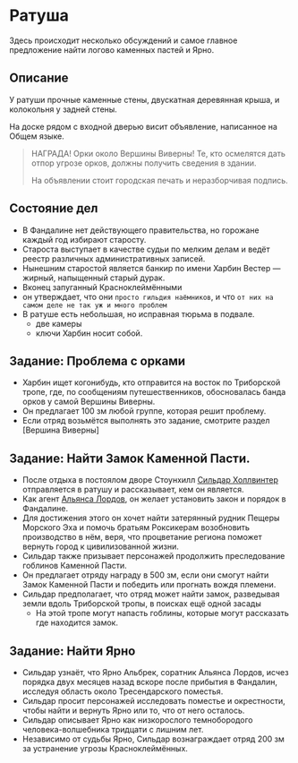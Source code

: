 # Ратуша

Здесь происходит несколько обсуждений и самое главное предложение найти логово каменных пастей и Ярно.

## Описание
У ратуши прочные каменные стены, двускатная деревянная крыша, и колокольня у задней стены.

На доске рядом с входной дверью висит объявление, написанное на Общем языке.
> НАГРАДА! Орки около Вершины Виверны! Те, кто осмелятся дать отпор угрозе орков, должны получить сведения в здании.
>
> На объявлении стоит городская печать и неразборчивая подпись.

## Состояние дел
* В Фандалине нет действующего правительства, но горожане каждый год избирают старосту.
* Староста выступает в качестве судьи по мелким делам и ведёт реестр различных административных записей.
* Нынешним старостой является банкир по имени Харбин Вестер — жирный, напыщенный старый дурак.
* Вконец запуганный Красноклеймёнными
* он утверждает, что они `просто гильдия наёмников`, и что `от них на самом деле не так уж и много проблем`
* В ратуше есть небольшая, но исправная тюрьма в подвале. 
  * две камеры
  * ключи Харбин носит собой.

## Задание: Проблема с орками
* Харбин ищет когонибудь, кто отправится на восток по Триборской тропе, где, по сообщениям путешественников, обосновалась банда орков у самой Вершины Виверны.
* Он предлагает 100 зм любой группе, которая решит проблему.
* Если отряд возьмётся выполнять это задание, смотрите раздел [Вершина Виверны]

## Задание: Найти Замок Каменной Пасти.
* После отдыха в постоялом дворе Стоунхилл [Сильдар Холлвинтер](../characters/sildar.md) отправляется в ратушу и рассказывает, кем он является.
* Как агент [Альянса Лордов](../organisations/alians-lordov.md), он желает установить закон и порядок в Фандалине.
* Для достижения этого он хочет найти затерянный рудник Пещеры Морского Эха и помочь братьям Роксикерам возобновить производство в нём, веря, что процветание региона поможет вернуть город к цивилизованной жизни.
* Сильдар также призывает персонажей продолжить преследование гоблинов Каменной Пасти.
* Он предлагает отряду награду в 500 зм, если они смогут найти Замок Каменной Пасти и победить или прогнать вождя племени.
* Сильдар предполагает, что отряд может найти замок, разведывая земли вдоль Триборской тропы, в поисках ещё одной засады
  * На этой тропе могут напасть гоблины, которые могут рассказать где находится замок.

## Задание: Найти Ярно
* Сильдар узнаёт, что Ярно Альбрек, соратник Альянса Лордов, исчез порядка двух месяцев назад вскоре после прибытия в Фандалин, исследуя область около Тресендарского поместья.
* Сильдар просит персонажей исследовать поместье и окрестности, чтобы найти и вернуть Ярно или то, что от него осталось.
* Сильдар описывает Ярно как низкорослого темнобородого человека-волшебника тридцати с лишним лет.
* Независимо от судьбы Ярно, Сильдар вознаграждает отряд 200 зм за устранение угрозы Красноклеймённых.

